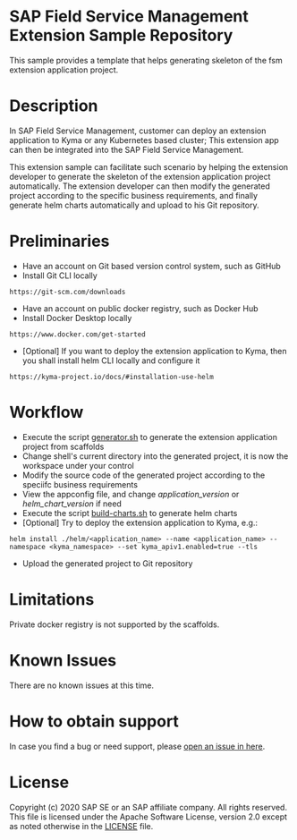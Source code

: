 # SAP Field Service Management Extension Sample Repository
This sample provides a template that helps generating skeleton of the fsm extension application project.

# Description
In SAP Field Service Management, customer can deploy an extension application to Kyma or any Kubernetes based cluster; This extension app can then be integrated into the SAP Field Service Management.

This extension sample can facilitate such scenario by helping the extension developer to generate the skeleton of the extension application project automatically. The extension developer can then modify the generated project according to the specific business requirements, and finally generate helm charts automatically and upload to his Git repository.

# Preliminaries
* Have an account on Git based version control system, such as GitHub
* Install Git CLI locally
```
https://git-scm.com/downloads
```
* Have an account on public docker registry, such as Docker Hub
* Install Docker Desktop locally
```
https://www.docker.com/get-started
```
* [Optional] If you want to deploy the extension application to Kyma, then you shall install helm CLI locally and configure it
```
https://kyma-project.io/docs/#installation-use-helm
```

# Workflow
* Execute the script [generator.sh](./generator.sh) to generate the extension application project from scaffolds
* Change shell's current directory into the generated project, it is now the workspace under your control
* Modify the source code of the generated project according to the speciifc business requirements
* View the appconfig file, and change *application_version* or *helm_chart_version* if need
* Execute the script [build-charts.sh](./build-charts.sh) to generate helm charts
* [Optional] Try to deploy the extension application to Kyma, e.g.:
```
helm install ./helm/<application_name> --name <application_name> --namespace <kyma_namespace> --set kyma_apiv1.enabled=true --tls
```
* Upload the generated project to Git repository

# Limitations
Private docker registry is not supported by the scaffolds.

# Known Issues
There are no known issues at this time.

# How to obtain support
In case you find a bug or need support, please [open an issue in here](https://github.com/SAP-samples/fsm-extension-sample/issues/new).

# License
Copyright (c) 2020 SAP SE or an SAP affiliate company. All rights reserved. This file is licensed under the Apache Software License, version 2.0 except as noted otherwise in the [LICENSE](./LICENSE) file.
